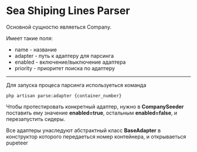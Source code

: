 # Sea Shiping Lines Parser


Основной сущностю являеться Company.

Имеет такие поля:

 - name - название
 - adapter - путь к адаптеру для парсинга 
 - enabled - включение/выключение адаптера
 - priority - приоритет поиска по адаптеру

------------

Для запуска процеса парсинга используеться команда 

```
php artisan parse:adapter {container_number}
```

Чтобы протестировать конкретный адаптер, нужно в **CompanySeeder** поставить ему значение **enabled=true**, остальным **enabled=false**, и перезапустить сидеры. 


Все адаптеры унаследуют абстрактный класс **BaseAdapter** в конструктор которого передаеться номер контейнера, и открываеться pupeteer 
 
 
 
